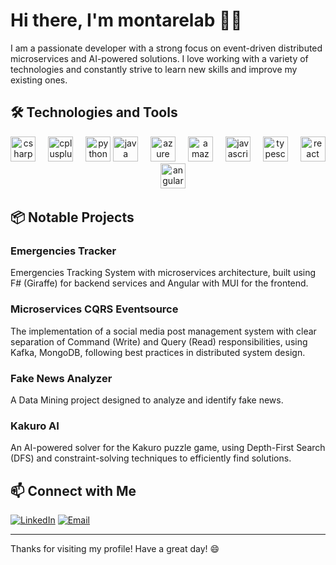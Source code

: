 # Hi there, I'm montarelab 👋🏻


I am a passionate developer with a strong focus on event-driven distributed microservices and AI-powered solutions. I love working with a variety of technologies and constantly strive to learn new skills and improve my existing ones.


## 🛠️ Technologies and Tools

<div align="center">
  <img src="https://cdn.jsdelivr.net/gh/devicons/devicon/icons/csharp/csharp-original.svg" height="40" alt="csharp logo"  />
  <img width="12" />
  <img src="https://cdn.jsdelivr.net/gh/devicons/devicon/icons/cplusplus/cplusplus-original.svg" height="40" alt="cplusplus logo"  />
  <img width="12" />
  <img src="https://cdn.jsdelivr.net/gh/devicons/devicon/icons/python/python-original.svg" height="40" alt="python logo"  />
  <img src="https://cdn.jsdelivr.net/gh/devicons/devicon/icons/java/java-original.svg" height="40" alt="java logo"  />
    <img width="12" />
  <img src="https://cdn.jsdelivr.net/gh/devicons/devicon/icons/azure/azure-original.svg" height="40" alt="azure logo"  />
  <img width="12" />
  <img src="https://cdn.jsdelivr.net/gh/devicons/devicon/icons/amazonwebservices/amazonwebservices-line-wordmark.svg" height="40" alt="amazonwebservices logo"  />
  <img width="12" />
    <img src="https://cdn.jsdelivr.net/gh/devicons/devicon/icons/javascript/javascript-original.svg" height="40" alt="javascript logo"  />
  <img width="12" />
  <img src="https://cdn.jsdelivr.net/gh/devicons/devicon/icons/typescript/typescript-original.svg" height="40" alt="typescript logo"  />
  <img width="12" />
  <img src="https://cdn.jsdelivr.net/gh/devicons/devicon/icons/react/react-original.svg" height="40" alt="react logo"  />
    <img width="12" />
  <img src="https://cdn.jsdelivr.net/gh/devicons/devicon/icons/angularjs/angularjs-original.svg" height="40" alt="angularjs logo"  />



</div>


## 📦 Notable Projects

### Emergencies Tracker
Emergencies Tracking System with microservices architecture, built using F# (Giraffe) for backend services and Angular with MUI for the frontend.

### Microservices CQRS Eventsource
The implementation of a social media post management system with clear separation of Command (Write) and Query (Read) responsibilities, using Kafka, MongoDB, following best practices in distributed system design.

### Fake News Analyzer
A Data Mining project designed to analyze and identify fake news.

### Kakuro AI
An AI-powered solver for the Kakuro puzzle game, using Depth-First Search (DFS) and constraint-solving techniques to efficiently find solutions.


## 📫 Connect with Me

[![LinkedIn](https://img.shields.io/badge/LinkedIn-blue?style=flat-square)](https://www.linkedin.com/in/dmitriy-tkachenko-fullstack-master/)  [![Email](https://img.shields.io/badge/Email-blue?style=flat-square)](mailto:montare.business@gmail.com)

---

Thanks for visiting my profile! Have a great day! 😄